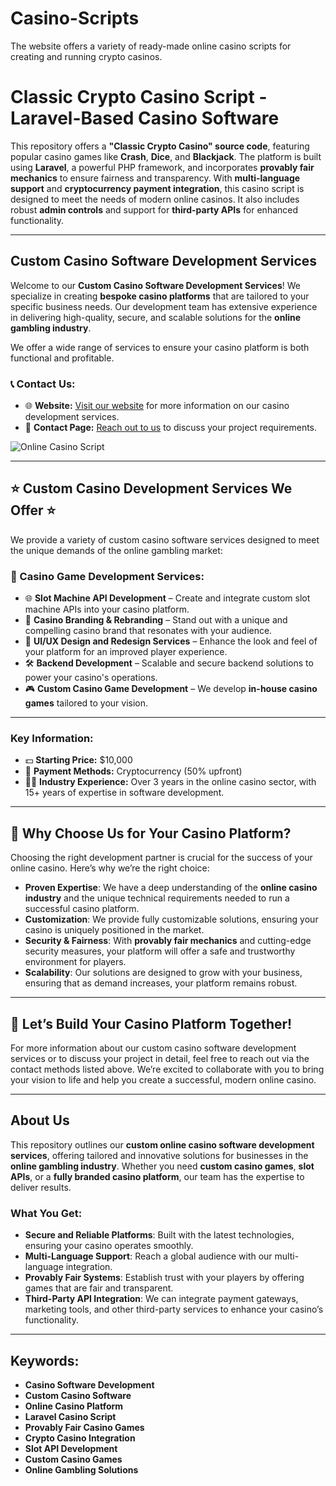 # Casino-Scripts
The website offers a variety of ready-made online casino scripts for creating and running crypto casinos.


# Classic Crypto Casino Script - Laravel-Based Casino Software

This repository offers a **"Classic Crypto Casino" source code**, featuring popular casino games like **Crash**, **Dice**, and **Blackjack**. The platform is built using **Laravel**, a powerful PHP framework, and incorporates **provably fair mechanics** to ensure fairness and transparency. With **multi-language support** and **cryptocurrency payment integration**, this casino script is designed to meet the needs of modern online casinos. It also includes robust **admin controls** and support for **third-party APIs** for enhanced functionality.

---

## Custom Casino Software Development Services

Welcome to our **Custom Casino Software Development Services**! We specialize in creating **bespoke casino platforms** that are tailored to your specific business needs. Our development team has extensive experience in delivering high-quality, secure, and scalable solutions for the **online gambling industry**. 

We offer a wide range of services to ensure your casino platform is both functional and profitable.

### 📞 Contact Us:
- 🌐 **Website:** [Visit our website](http://cuttly.click/d5fba) for more information on our casino development services.
- 📧 **Contact Page:** [Reach out to us](http://cuttly.click/32fts) to discuss your project requirements.

![Online Casino Script](https://online-casino-scripts.com/images/blog/3N533CfhiPskTvQ_1720898530.png)

---

## ⭐️ Custom Casino Development Services We Offer ⭐️

We provide a variety of custom casino software services designed to meet the unique demands of the online gambling market:

### 🎰 Casino Game Development Services:
- 🌐 **Slot Machine API Development** – Create and integrate custom slot machine APIs into your casino platform.
- 📱 **Casino Branding & Rebranding** – Stand out with a unique and compelling casino brand that resonates with your audience.
- 🎨 **UI/UX Design and Redesign Services** – Enhance the look and feel of your platform for an improved player experience.
- 🛠️ **Backend Development** – Scalable and secure backend solutions to power your casino's operations.
- 🎮 **Custom Casino Game Development** – We develop **in-house casino games** tailored to your vision.

---

### Key Information:
- 💵 **Starting Price:** $10,000
- 💸 **Payment Methods:** Cryptocurrency (50% upfront)
- 👨‍💻 **Industry Experience:** Over 3 years in the online casino sector, with 15+ years of expertise in software development.

---

## 🌟 Why Choose Us for Your Casino Platform?

Choosing the right development partner is crucial for the success of your online casino. Here’s why we’re the right choice:
- **Proven Expertise**: We have a deep understanding of the **online casino industry** and the unique technical requirements needed to run a successful casino platform.
- **Customization**: We provide fully customizable solutions, ensuring your casino is uniquely positioned in the market.
- **Security & Fairness**: With **provably fair mechanics** and cutting-edge security measures, your platform will offer a safe and trustworthy environment for players.
- **Scalability**: Our solutions are designed to grow with your business, ensuring that as demand increases, your platform remains robust.

---

## 🚀 Let’s Build Your Casino Platform Together!

For more information about our custom casino software development services or to discuss your project in detail, feel free to reach out via the contact methods listed above. We’re excited to collaborate with you to bring your vision to life and help you create a successful, modern online casino.

---

## About Us

This repository outlines our **custom online casino software development services**, offering tailored and innovative solutions for businesses in the **online gambling industry**. Whether you need **custom casino games**, **slot APIs**, or a **fully branded casino platform**, our team has the expertise to deliver results.

### What You Get:
- **Secure and Reliable Platforms**: Built with the latest technologies, ensuring your casino operates smoothly.
- **Multi-Language Support**: Reach a global audience with our multi-language integration.
- **Provably Fair Systems**: Establish trust with your players by offering games that are fair and transparent.
- **Third-Party API Integration**: We can integrate payment gateways, marketing tools, and other third-party services to enhance your casino’s functionality.

---

## Keywords:
- **Casino Software Development**
- **Custom Casino Software**
- **Online Casino Platform**
- **Laravel Casino Script**
- **Provably Fair Casino Games**
- **Crypto Casino Integration**
- **Slot API Development**
- **Custom Casino Games**
- **Online Gambling Solutions**

